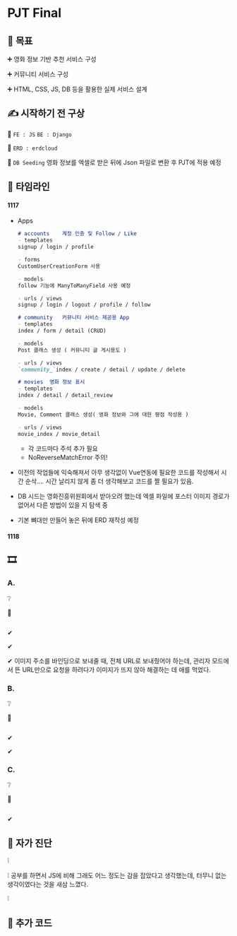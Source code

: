 # PJT Final

## 🔔 목표

➕ 영화 정보 기반 추천 서비스 구성

➕ 커뮤니티 서비스 구성

➕ HTML, CSS, JS, DB 등을 활용한 실제 서비스 설계



## ✍ 시작하기 전 구상

📄 `FE : JS`    `BE : Django`

📄 `ERD : erdcloud`

📄 `DB Seeding`  영화 정보를 엑셀로 받은 뒤에 Json 파일로 변환 후 PJT에 적용 예정



## 📜 타임라인

#### 1117

- Apps

  ````markdown
  # accounts	계정 인증 및 Follow / Like
  - templates
  signup / login / profile
  
  - forms
  CustomUserCreationForm 사용
  
  - models
  follow 기능에 ManyToManyField 사용 예정
  
  - urls / views
  signup / login / logout / profile / follow
  ````

  ```markdown
  # community	커뮤니티 서비스 제공용 App
  - templates
  index / form / detail (CRUD)
  
  - models
  Post 클래스 생성 ( 커뮤니티 글 게시용도 )
  
  - urls / views
  `community_`index / create / detail / update / delete
  ```

  ```markdown
  # movies	영화 정보 표시
  - templates
  index / detail / detail_review
  
  - models
  Movie, Comment 클래스 생성( 영화 정보와 그에 대한 평점 작성용 )
  
  - urls / views
  movie_index / movie_detail
  ```

  - 각 코드마다 주석 추가 필요
  - NoReverseMatchError 주의!

- 이전의 작업들에 익숙해져서 아무 생각없이 Vue연동에 필요한 코드를 작성해서 시간 순삭.... 시간 날리지 않게 좀 더 생각해보고 코드를 짤 필요가 있음.
- DB 시드는 영화진흥위원회에서 받아오려 했는데 엑셀 파일에 포스터 이미지 경로가 없어서 다른 방법이 있을 지 탐색 중
- 기본 뼈대만 만들어 놓은 뒤에 ERD 재작성 예정



#### 1118



## 🎞 

### A. 

❔ 

💯 

```

```

✔ 

✔ 

✔ 이미지 주소를 바인딩으로 보내줄 때, 전체 URL로 보내줬어야 하는데, 관리자 모드에서 뜬  URL만으로 요청을 하려다가 이미지가 뜨지 않아 해결하는 데 애를 먹었다.





### B. 

❔ 

💯 

```

```

✔ 

✔  



### C. 

❔ 

💯 

```

```

✔ 



## 🔎 자가 진단

❕ 

❕ 공부를 하면서 JS에 비해 그래도 어느 정도는 감을 잡았다고 생각했는데, 터무니 없는 생각이였다는 것을 새삼 느꼈다.

❕ 



## 💾 추가 코드

```python

```

